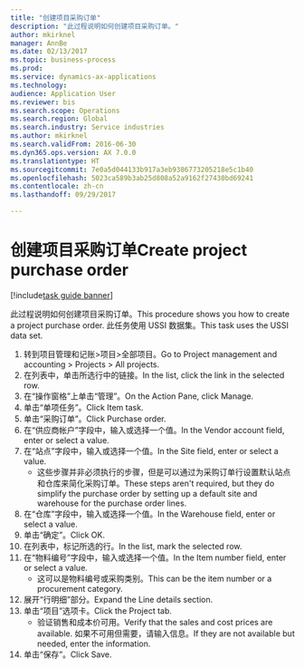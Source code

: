 ```yaml
--- 
title: "创建项目采购订单"
description: "此过程说明如何创建项目采购订单。"
author: mkirknel
manager: AnnBe
ms.date: 02/13/2017
ms.topic: business-process
ms.prod: 
ms.service: dynamics-ax-applications
ms.technology: 
audience: Application User
ms.reviewer: bis
ms.search.scope: Operations
ms.search.region: Global
ms.search.industry: Service industries
ms.author: mkirknel
ms.search.validFrom: 2016-06-30
ms.dyn365.ops.version: AX 7.0.0
ms.translationtype: HT
ms.sourcegitcommit: 7e0a5d044133b917a3eb9386773205218e5c1b40
ms.openlocfilehash: 5023ca589b3ab25d808a52a9162f27430bd69241
ms.contentlocale: zh-cn
ms.lasthandoff: 09/29/2017

---
```

# <a name="create-project-purchase-order"></a><span data-ttu-id="bb9d4-103">创建项目采购订单</span><span class="sxs-lookup"><span data-stu-id="bb9d4-103">Create project purchase order</span></span>

[!include[task guide banner](../../includes/task-guide-banner.md)]

<span data-ttu-id="bb9d4-104">此过程说明如何创建项目采购订单。</span><span class="sxs-lookup"><span data-stu-id="bb9d4-104">This procedure shows you how to create a project purchase order.</span></span> <span data-ttu-id="bb9d4-105">此任务使用 USSI 数据集。</span><span class="sxs-lookup"><span data-stu-id="bb9d4-105">This task uses the USSI data set.</span></span>

1. <span data-ttu-id="bb9d4-106">转到项目管理和记账>项目>全部项目。</span><span class="sxs-lookup"><span data-stu-id="bb9d4-106">Go to Project management and accounting > Projects > All projects.</span></span>
2. <span data-ttu-id="bb9d4-107">在列表中，单击所选行中的链接。</span><span class="sxs-lookup"><span data-stu-id="bb9d4-107">In the list, click the link in the selected row.</span></span>
3. <span data-ttu-id="bb9d4-108">在“操作窗格”上单击“管理”。</span><span class="sxs-lookup"><span data-stu-id="bb9d4-108">On the Action Pane, click Manage.</span></span>
4. <span data-ttu-id="bb9d4-109">单击“单项任务”。</span><span class="sxs-lookup"><span data-stu-id="bb9d4-109">Click Item task.</span></span>
5. <span data-ttu-id="bb9d4-110">单击“采购订单”。</span><span class="sxs-lookup"><span data-stu-id="bb9d4-110">Click Purchase order.</span></span>
6. <span data-ttu-id="bb9d4-111">在“供应商帐户”字段中，输入或选择一个值。</span><span class="sxs-lookup"><span data-stu-id="bb9d4-111">In the Vendor account field, enter or select a value.</span></span>
7. <span data-ttu-id="bb9d4-112">在“站点”字段中，输入或选择一个值。</span><span class="sxs-lookup"><span data-stu-id="bb9d4-112">In the Site field, enter or select a value.</span></span>
    * <span data-ttu-id="bb9d4-113">这些步骤并非必须执行的步骤，但是可以通过为采购订单行设置默认站点和仓库来简化采购订单。</span><span class="sxs-lookup"><span data-stu-id="bb9d4-113">These steps aren't required, but they do simplify the purchase order by setting up a default site and warehouse for the purchase order lines.</span></span>  
8. <span data-ttu-id="bb9d4-114">在“仓库”字段中，输入或选择一个值。</span><span class="sxs-lookup"><span data-stu-id="bb9d4-114">In the Warehouse field, enter or select a value.</span></span>
9. <span data-ttu-id="bb9d4-115">单击“确定”。</span><span class="sxs-lookup"><span data-stu-id="bb9d4-115">Click OK.</span></span>
10. <span data-ttu-id="bb9d4-116">在列表中，标记所选的行。</span><span class="sxs-lookup"><span data-stu-id="bb9d4-116">In the list, mark the selected row.</span></span>
11. <span data-ttu-id="bb9d4-117">在“物料编号”字段中，输入或选择一个值。</span><span class="sxs-lookup"><span data-stu-id="bb9d4-117">In the Item number field, enter or select a value.</span></span>
    * <span data-ttu-id="bb9d4-118">这可以是物料编号或采购类别。</span><span class="sxs-lookup"><span data-stu-id="bb9d4-118">This can be the item number or a procurement category.</span></span>  
12. <span data-ttu-id="bb9d4-119">展开“行明细”部分。</span><span class="sxs-lookup"><span data-stu-id="bb9d4-119">Expand the Line details section.</span></span>
13. <span data-ttu-id="bb9d4-120">单击“项目”选项卡。</span><span class="sxs-lookup"><span data-stu-id="bb9d4-120">Click the Project tab.</span></span>
    * <span data-ttu-id="bb9d4-121">验证销售和成本价可用。</span><span class="sxs-lookup"><span data-stu-id="bb9d4-121">Verify that the sales and cost prices are available.</span></span> <span data-ttu-id="bb9d4-122">如果不可用但需要，请输入信息。</span><span class="sxs-lookup"><span data-stu-id="bb9d4-122">If they are not available but needed, enter the information.</span></span>  
14. <span data-ttu-id="bb9d4-123">单击“保存”。</span><span class="sxs-lookup"><span data-stu-id="bb9d4-123">Click Save.</span></span>


